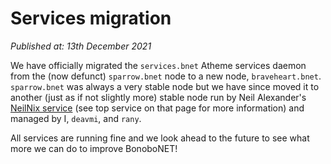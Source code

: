 Services migration
==================

_Published at: 13th December 2021_

We have officially migrated the `services.bnet` Atheme services daemon from the (now defunct) `sparrow.bnet` node to a new node, `braveheart.bnet`. `sparrow.bnet` was always a very stable node but we have since moved it to another (just as if not slightly more) stable node run by Neil Alexander's [NeilNix service]() (see top service on that page for more information) and managed by I, `deavmi`, and `rany`.

All services are running fine and we look ahead to the future to see what more we can do to improve BonoboNET!